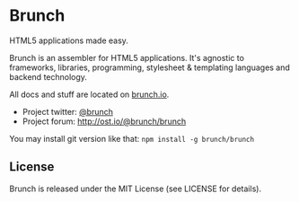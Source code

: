 # Brunch
HTML5 applications made easy.

Brunch is an assembler for HTML5 applications. It's agnostic to frameworks,
libraries, programming, stylesheet & templating languages and backend
technology.

All docs and stuff are located on [brunch.io](http://brunch.io).

* Project twitter: [@brunch](http://twitter.com/brunch)
* Project forum: http://ost.io/@brunch/brunch

You may install git version like that: `npm install -g brunch/brunch`

## License
Brunch is released under the MIT License (see LICENSE for details).
